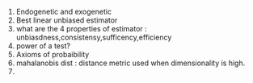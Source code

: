 1. Endogenetic and exogenetic
2. Best linear unbiased estimator
3. what are the 4 properties of estimator : unbiasdness,consistensy,sufficency,efficiency
4. power of a test?
5. Axioms of probaibility
6. mahalanobis dist : distance metric used when dimensionality is high.
7. 
